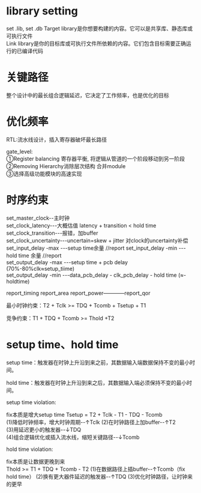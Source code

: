 # library setting
set .lib, set .db
Target library是你想要构建的内容。它可以是共享库、静态库或可执行文件   
Link library是你的目标库或可执行文件所依赖的内容。它们包含目标需要正确运行的已编译代码  

# 关键路径
整个设计中的最长组合逻辑延迟，它决定了工作频率，也是优化的目标  

# 优化频率
RTL:流水线设计，插入寄存器破坏最长路径  

gate_level:  
①Register balancing 寄存器平衡, 将逻辑从管道的一个阶段移动到另一阶段  
②Removing Hierarchy消除层次结构 合并module  
③选择高级功能模块的高速实现

# 时序约束
set_master_clock--主时钟  
set_clock_latency---大概估值  latency + transition < hold time
set_clock_transition---报错，加buffer    
set_clock_uncertainty---uncertain=skew + jitter 对clock的uncertainty补偿  
set_input_delay -max ---setup time余量  //report 
set_input_delay -min ---hold time 余量  //report  
set_output_delay -max ---setup time + pcb delay (70%-80%clk≈setup_tiime)  
set_output_delay -min ---data_pcb_delay - clk_pcb_delay - hold time  (≈-holdtime)  

report_timing  report_area  report_power————report_qor  

最小时钟约束：T2 + Tclk >= TDQ + Tcomb + Tsetup +  T1

竞争约束：T1 + TDQ + Tcomb >= Thold +T2

# setup time、hold time
setup time：触发器在时钟上升沿到来之前，其数据输入端数据保持不变的最小时间。

hold time：触发器在时钟上升沿到来之后，其数据输入端必须保持不变的最小时间。

setup time violation:

fix本质是增大setup time
Tsetup = T2 + Tclk - T1 - TDQ - Tcomb  
(1)降低时钟频率，增大时钟周期--↑Tclk
(2)在时钟路径上加buffer--↑T2  
(3)用延迟更小的触发器--↓TDQ  
(4)组合逻辑优化或插入流水线，缩短关键路径--↓Tcomb

hold time violation:

fix本质是让数据更晚到来  
 Thold >= T1 + TDQ + Tcomb - T2
(1)在数据路径上插buffer--↑Tcomb（fix hold time）
(2)换有更大器件延迟的触发器--↑TDQ
(3)优化时钟路径，让时钟来的更早
